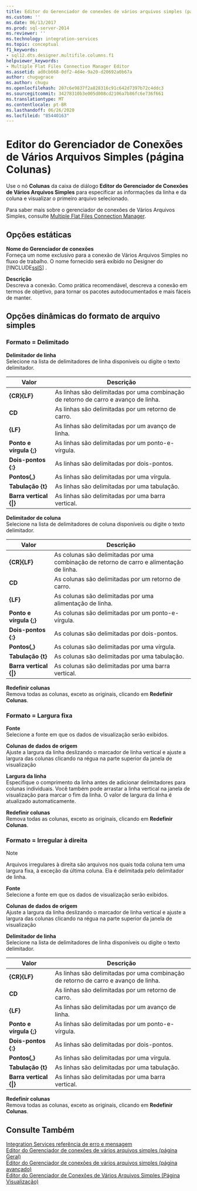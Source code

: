 ```yaml
---
title: Editor do Gerenciador de conexões de vários arquivos simples (página colunas) | Microsoft Docs
ms.custom: ''
ms.date: 06/13/2017
ms.prod: sql-server-2014
ms.reviewer: ''
ms.technology: integration-services
ms.topic: conceptual
f1_keywords:
- sql12.dts.designer.multifile.columns.f1
helpviewer_keywords:
- Multiple Flat Files Connection Manager Editor
ms.assetid: ad0cb668-0df2-4d4e-9a20-d20692a0b67a
author: chugugrace
ms.author: chugu
ms.openlocfilehash: 207c6e9837f2a828316c91c642d7397b72c4ddc3
ms.sourcegitcommit: 34278310b3e005d008cd2106a7b86fc6e736f661
ms.translationtype: MT
ms.contentlocale: pt-BR
ms.lasthandoff: 06/26/2020
ms.locfileid: "85440163"
---
```

# <a name="multiple-flat-files-connection-manager-editor-columns-page"></a>Editor do Gerenciador de Conexões de Vários Arquivos Simples (página Colunas)
  Use o nó **Colunas** da caixa de diálogo **Editor do Gerenciador de Conexões de Vários Arquivos Simples** para especificar as informações da linha e da coluna e visualizar o primeiro arquivo selecionado.  
  
 Para saber mais sobre o gerenciador de conexões de Vários Arquivos Simples, consulte [Multiple Flat Files Connection Manager](connection-manager/multiple-flat-files-connection-manager.md).  
  
## <a name="static-options"></a>Opções estáticas  
 **Nome do Gerenciador de conexões**  
 Forneça um nome exclusivo para a conexão de Vários Arquivos Simples no fluxo de trabalho. O nome fornecido será exibido no Designer do [!INCLUDE[ssIS](../includes/ssis-md.md)] .  
  
 **Descrição**  
 Descreva a conexão. Como prática recomendável, descreva a conexão em termos de objetivo, para tornar os pacotes autodocumentados e mais fáceis de manter.  
  
## <a name="flat-file-format-dynamic-options"></a>Opções dinâmicas do formato de arquivo simples  
  
### <a name="format--delimited"></a>Formato = Delimitado  
 **Delimitador de linha**  
 Selecione na lista de delimitadores de linha disponíveis ou digite o texto delimitador.  
  
|Valor|Descrição|  
|-----------|-----------------|  
|**{CR}{LF}**|As linhas são delimitadas por uma combinação de retorno de carro e avanço de linha.|  
|**CD**|As linhas são delimitadas por um retorno de carro.|  
|**{LF}**|As linhas são delimitadas por um avanço de linha.|  
|**Ponto e vírgula {;}**|As linhas são delimitadas por um ponto-e-vírgula.|  
|**Dois-pontos {:}**|As linhas são delimitadas por dois-pontos.|  
|**Pontos{,}**|As linhas são delimitadas por uma vírgula.|  
|**Tabulação {t}**|As linhas são delimitadas por uma tabulação.|  
|**Barra vertical {&#124;}**|As linhas são delimitadas por uma barra vertical.|  
  
 **Delimitador de coluna**  
 Selecione na lista de delimitadores de coluna disponíveis ou digite o texto delimitador.  
  
|Valor|Descrição|  
|-----------|-----------------|  
|**{CR}{LF}**|As colunas são delimitadas por uma combinação de retorno de carro e alimentação de linha.|  
|**CD**|As colunas são delimitadas por um retorno de carro.|  
|**{LF}**|As colunas são delimitadas por uma alimentação de linha.|  
|**Ponto e vírgula {;}**|As colunas são delimitadas por um ponto-e-vírgula.|  
|**Dois-pontos {:}**|As colunas são delimitadas por dois-pontos.|  
|**Pontos{,}**|As colunas são delimitadas por uma vírgula.|  
|**Tabulação {t}**|As colunas são delimitadas por uma tabulação.|  
|**Barra vertical {&#124;}**|As colunas são delimitadas por uma barra vertical.|  
  
 **Redefinir colunas**  
 Remova todas as colunas, exceto as originais, clicando em **Redefinir Colunas**.  
  
### <a name="format--fixed-width"></a>Formato = Largura fixa  
 **Fonte**  
 Selecione a fonte em que os dados de visualização serão exibidos.  
  
 **Colunas de dados de origem**  
 Ajuste a largura da linha deslizando o marcador de linha vertical e ajuste a largura das colunas clicando na régua na parte superior da janela de visualização  
  
 **Largura da linha**  
 Especifique o comprimento da linha antes de adicionar delimitadores para colunas individuais. Você também pode arrastar a linha vertical na janela de visualização para marcar o fim da linha. O valor de largura da linha é atualizado automaticamente.  
  
 **Redefinir colunas**  
 Remova todas as colunas, exceto as originais, clicando em **Redefinir Colunas**.  
  
### <a name="format--ragged-right"></a>Formato = Irregular à direita  
  
> [!NOTE]  
>  Arquivos irregulares à direita são arquivos nos quais toda coluna tem uma largura fixa, à exceção da última coluna. Ela é delimitada pelo delimitador de linha.  
  
 **Fonte**  
 Selecione a fonte em que os dados de visualização serão exibidos.  
  
 **Colunas de dados de origem**  
 Ajuste a largura da linha deslizando o marcador de linha vertical e ajuste a largura das colunas clicando na régua na parte superior da janela de visualização  
  
 **Delimitador de linha**  
 Selecione na lista de delimitadores de linha disponíveis ou digite o texto delimitador.  
  
|Valor|Descrição|  
|-----------|-----------------|  
|**{CR}{LF}**|As linhas são delimitadas por uma combinação de retorno de carro e avanço de linha.|  
|**CD**|As linhas são delimitadas por um retorno de carro.|  
|**{LF}**|As linhas são delimitadas por um avanço de linha.|  
|**Ponto e vírgula {;}**|As linhas são delimitadas por um ponto-e-vírgula.|  
|**Dois-pontos {:}**|As linhas são delimitadas por dois-pontos.|  
|**Pontos{,}**|As linhas são delimitadas por uma vírgula.|  
|**Tabulação {t}**|As linhas são delimitadas por uma tabulação.|  
|**Barra vertical {&#124;}**|As linhas são delimitadas por uma barra vertical.|  
  
 **Redefinir colunas**  
 Remova todas as colunas, exceto as originais, clicando em **Redefinir Colunas**.  
  
## <a name="see-also"></a>Consulte Também  
 [Integration Services referência de erro e mensagem](../../2014/integration-services/integration-services-error-and-message-reference.md)   
 [Editor do Gerenciador de conexões de vários arquivos simples &#40;página Geral&#41;](general-page-of-integration-services-designers-options.md)   
 [Editor do Gerenciador de conexões de vários arquivos simples &#40;página avançado&#41;](../../2014/integration-services/multiple-flat-files-connection-manager-editor-advanced-page.md)   
 [Editor do Gerenciador de Conexões de Vários Arquivos Simples &#40;Página Visualização&#41;](../../2014/integration-services/multiple-flat-files-connection-manager-editor-preview-page.md)  
  
  
